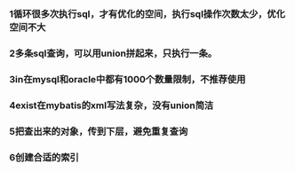### 1循环很多次执行sql，才有优化的空间，执行sql操作次数太少，优化空间不大
### 2多条sql查询，可以用union拼起来，只执行一条。
### 3in在mysql和oracle中都有1000个数量限制，不推荐使用
### 4exist在mybatis的xml写法复杂，没有union简洁
### 5把查出来的对象，传到下层，避免重复查询
### 6创建合适的索引